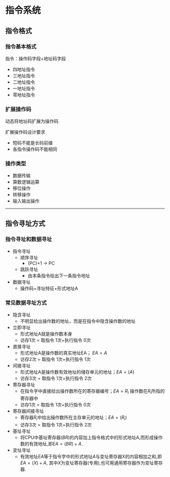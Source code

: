 # 指令系统
## 指令格式
### 指令基本格式

指令：操作码字段+地址码字段

- 四地址指令   
- 三地址指令
- 二地址指令
- 一地址指令
- 零地址指令

### 扩展操作码
动态将地址码扩展为操作码

扩展操作码设计要求

- 短码不能是长码前缀
- 各指令操作码不能相同

### 操作类型
- 数据传输
- 算数逻辑运算
- 移位操作
- 转移操作
- 输入输出操作
-------
## 指令寻址方式
### 指令寻址和数据寻址
- 指令寻址
  - 顺序寻址
    - (PC)+1 $\rightarrow$ PC
  - 跳跃寻址
    - 由本条指令给出下一条指令地址
- 数据寻址
  - 操作码+寻址特征+形式地址A
### 常见数据寻址方式
- 隐含寻址
  - 不明显给出操作数的地址，而是在指令中隐含操作数的地址
- 立即寻址
  - 形式地址A就是操作数本身
  - 访存1次 = 取指令 1次+执行指令 0次
- 直接寻址
  - 形式地址A是操作数的真实地址EA； $EA=A$
  - 访存2次 = 取指令 1次+执行指令 1次
- 间接寻址
  - 形式地址A是操作数有效地址的储存单元的地址；$EA=(A)$
  - 访存3次 = 取指令 1次+执行指令 2次
- 寄存器寻址
  - 在指令字中直接给出操作数所在的寄存器编号；$EA = R_i$ 操作数在$R_i$所指的寄存器中
  - 访存1次 = 取指令 1次+执行指令 0次
- 寄存器间接寻址
  - 寄存器$R_i$中给出操作数所在主存单元的地址；$EA=(R_i)$
  - 访存3次 = 取指令 1次+执行指令 2次
- 基址寻址
  - 将CPU中基址寄存器$(BR)$的内容加上指令格式中的形式地址A,而形成操作数的有效地址,即$EA=(BR)+A$.
- 变址寻址
  - 有效地址$EA$等于指令字中的形式地址$A$与变址寄存器X的内容相加之和,即$EA=(X)+A$, 其中$X$为变址寄存器(专用),也可用通用寄存器作为变址寄存器.
